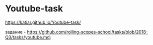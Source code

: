 # Youtube-task
https://katiar.github.io/Youtube-task/

задание - https://github.com/rolling-scopes-school/tasks/blob/2018-Q3/tasks/youtube.md;
